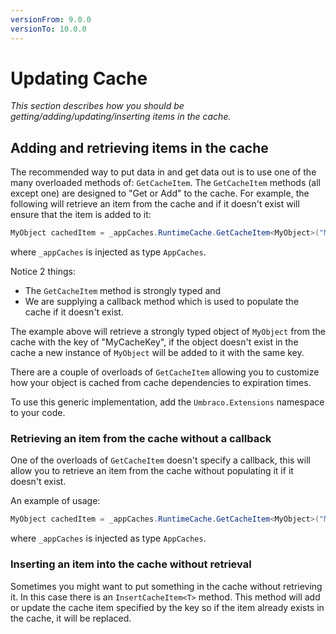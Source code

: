 ```yaml
---
versionFrom: 9.0.0
versionTo: 10.0.0
---
```


# Updating Cache

_This section describes how you should be getting/adding/updating/inserting items in the cache._

## Adding and retrieving items in the cache

The recommended way to put data in and get data out is to use one of the many overloaded methods of: `GetCacheItem`. The `GetCacheItem` methods (all except one) are designed to "Get or Add" to the cache. For example, the following will retrieve an item from the cache and if it doesn't exist will ensure that the item is added to it:

```csharp
MyObject cachedItem = _appCaches.RuntimeCache.GetCacheItem<MyObject>("MyCacheKey", () => new MyObject());
```

where `_appCaches` is injected as type `AppCaches`.

Notice 2 things:

* The `GetCacheItem` method is strongly typed and
* We are supplying a callback method which is used to populate the cache if it doesn't exist.

The example above will retrieve a strongly typed object of `MyObject` from the cache with the key of "MyCacheKey", if the object doesn't exist in the cache a new instance of `MyObject` will be added to it with the same key.

There are a couple of overloads of `GetCacheItem` allowing you to customize how your object is cached from cache dependencies to expiration times.

To use this generic implementation, add the `Umbraco.Extensions` namespace to your code.

### Retrieving an item from the cache without a callback

One of the overloads of `GetCacheItem` doesn't specify a callback, this will allow you to retrieve an item from the cache without populating it if it doesn't exist.

An example of usage:

```csharp
MyObject cachedItem = _appCaches.RuntimeCache.GetCacheItem<MyObject>("MyCacheKey");
```
where `_appCaches` is injected as type `AppCaches`.

### Inserting an item into the cache without retrieval

Sometimes you might want to put something in the cache without retrieving it.
In this case there is an `InsertCacheItem<T>` method.
This method will add or update the cache item specified by the key so if the item already exists in the cache, it will be replaced.

